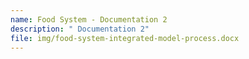 ```yaml
---
name: Food System - Documentation 2
description: " Documentation 2"
file: img/food-system-integrated-model-process.docx
---
```

